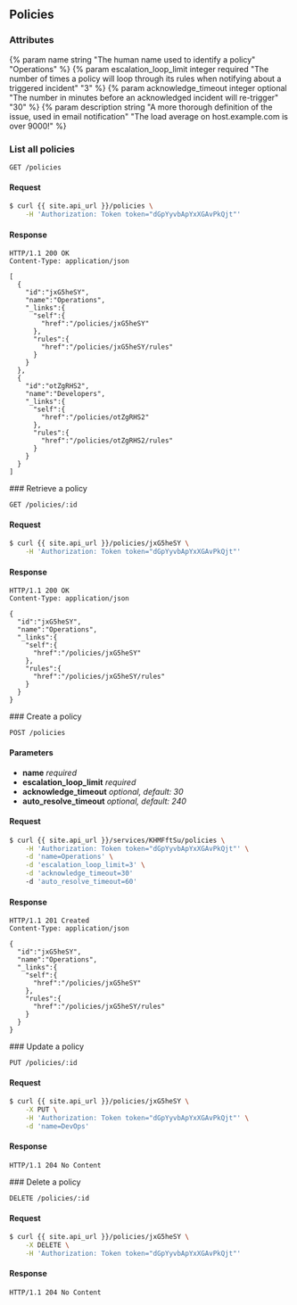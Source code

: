 <section id="policies" class="doc-section">

## Policies

<article id="policies-index" class="doc-article row-fluid">

### Attributes

{% param name string "The human name used to identify a policy" "Operations" %}
{% param escalation_loop_limit integer required "The number of times a policy will loop through its rules when notifying about a triggered incident" "3" %}
{% param acknowledge_timeout integer optional "The number in minutes before an acknowledged incident will re-trigger" "30" %}
{% param description string "A more thorough definition of the issue, used in email notification" "The load average on host.example.com is over 9000!" %}

### List all policies

```
GET /policies
```

#### Request

```bash
$ curl {{ site.api_url }}/policies \
    -H 'Authorization: Token token="dGpYyvbApYxXGAvPkQjt"'
```

#### Response

```http
HTTP/1.1 200 OK
Content-Type: application/json

[
  {
    "id":"jxG5heSY",
    "name":"Operations",
    "_links":{
      "self":{
        "href":"/policies/jxG5heSY"
      },
      "rules":{
        "href":"/policies/jxG5heSY/rules"
      }
    }
  },
  {
    "id":"otZgRHS2",
    "name":"Developers",
    "_links":{
      "self":{
        "href":"/policies/otZgRHS2"
      },
      "rules":{
        "href":"/policies/otZgRHS2/rules"
      }
    }
  }
]
```
</article>

<article id="policies-show" class="doc-article row-fluid">
### Retrieve a policy

```
GET /policies/:id
```

#### Request

```bash
$ curl {{ site.api_url }}/policies/jxG5heSY \
    -H 'Authorization: Token token="dGpYyvbApYxXGAvPkQjt"'
```

#### Response

```http
HTTP/1.1 200 OK
Content-Type: application/json

{
  "id":"jxG5heSY",
  "name":"Operations",
  "_links":{
    "self":{
      "href":"/policies/jxG5heSY"
    },
    "rules":{
      "href":"/policies/jxG5heSY/rules"
    }
  }
}
```
</article>

<article id="policies-create" class="doc-article row-fluid">
### Create a policy

```
POST /policies
```

#### Parameters

* **name** _required_
* **escalation_loop_limit** _required_
* **acknowledge_timeout** _optional, default: 30_
* **auto_resolve_timeout** _optional, default: 240_

#### Request

```bash
$ curl {{ site.api_url }}/services/KHMFftSu/policies \
    -H 'Authorization: Token token="dGpYyvbApYxXGAvPkQjt"' \
    -d 'name=Operations' \
    -d 'escalation_loop_limit=3' \
    -d 'acknowledge_timeout=30'
    -d 'auto_resolve_timeout=60'
```

#### Response

```http
HTTP/1.1 201 Created
Content-Type: application/json

{
  "id":"jxG5heSY",
  "name":"Operations",
  "_links":{
    "self":{
      "href":"/policies/jxG5heSY"
    },
    "rules":{
      "href":"/policies/jxG5heSY/rules"
    }
  }
}
```
</article>

<article id="policies-update" class="doc-article row-fluid">
### Update a policy

```
PUT /policies/:id
```

#### Request

```bash
$ curl {{ site.api_url }}/policies/jxG5heSY \
    -X PUT \
    -H 'Authorization: Token token="dGpYyvbApYxXGAvPkQjt"' \
    -d 'name=DevOps'
```

#### Response

```http
HTTP/1.1 204 No Content

```
</article>

<article id="policies-delete" class="doc-article row-fluid">
### Delete a policy

```
DELETE /policies/:id
```

#### Request

```bash
$ curl {{ site.api_url }}/policies/jxG5heSY \
    -X DELETE \
    -H 'Authorization: Token token="dGpYyvbApYxXGAvPkQjt"'
```

#### Response

```http
HTTP/1.1 204 No Content

```
</article>
</section>